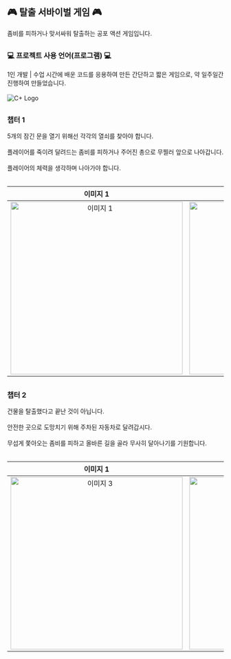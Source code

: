 <h2> 🎮 탈출 서바이벌 게임 🎮 </h2>
좀비를 피하거나 맞서싸워 탈출하는 공포 액션 게임입니다.


<h2></h2>

<h3> 💻 프로젝트 사용 언어(프로그램) 💻 </h3>

1인 개발 | 수업 시간에 배운 코드를 응용하여 만든 간단하고 짧은 게임으로, 약 일주일간 진행하여 만들었습니다. </br>
</br>
![C+ Logo](https://img.shields.io/badge/C+-0089D6?style=for-the-badge&logo=C+&logoColor=white)
</br>


<h2></h2>
<h3>챕터 1</h3>

5개의 잠긴 문을 열기 위해선 각각의 열쇠를 찾아야 합니다.</br>
</br>
플레이어를 죽이려 달려드는 좀비를 피하거나 주어진 총으로 무찔러 앞으로 나아갑니다.</br>
</br>
플레이어의 체력을 생각하며 나아가야 합니다.</br>
</br>

| 이미지 1 | 이미지 2 |
|:--------:|:--------:
| <img src="https://github.com/user-attachments/assets/e6303fb7-de47-464f-ace3-f3e9d6225ff9" alt="이미지 1" width="400" /> | <img src="https://github.com/user-attachments/assets/0bd53808-e655-402c-a76a-1fbbed0a29a8" alt="이미지 2" width="400" /> | 


<h2></h2>
<h3>챕터 2</h3>

건물을 탈출했다고 끝난 것이 아닙니다.</br>
</br>
안전한 곳으로 도망치기 위해 주차된 자동차로 달려갑시다.</br>
</br>
무섭게 쫓아오는 좀비를 피하고 올바른 길을 골라 무사히 달아나기를 기원합니다.</br>
</br>


| 이미지 1 | 이미지 2 |
|:--------:|:--------:|
| <img src="https://github.com/user-attachments/assets/bf3c3c47-4b66-41f4-a7ef-f67185455900" alt="이미지 3" width="400" /> | <img src="https://github.com/user-attachments/assets/676e8447-6b89-4c0d-98a7-fd6b8404d0c3" alt="이미지 3" width="400" /> |

<h2></h2>
